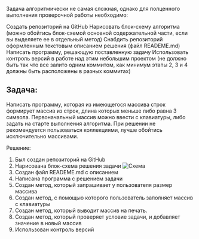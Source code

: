 Задача алгоритмически не самая сложная, однако для полценного выполнения проверочной работы необходимо:

Создать репозиторий на GitHub
Нарисовать блок-схему алгоритма (можно обойтись блок-схемой основной содержательной части, если вы выделяете ее в отдельный метод)
Снабдить репозиторий оформленным текстовым описанием решения (файл READEME.md)
Написать программу, решающую поставленную задачу
Использовать контроль версий в работе над этим небольшим проектом (не должно быть так что все залито одним коммитом, как минимум этапы 2, 3 и 4 должны быть расположены в разных коммитах)

## Задача:
Написать программу, которая из имеющегося массива строк формирует массив из строк, длина которых меньше либо равна 3 символа. Первоначальный массив можно ввести с клавиатуры, либо задать на старте выполнения алгоритма. При решении не рекомендуется пользоваться коллекциями, лучше обойтись исключительно массивами.

Решение:

1. Был создан репозиторий на GitHub
2. Нарисована блок-схема решения задачи ![Схема](https://disk.yandex.ru/i/BNPKu3iaPaj7wQ)
3. Создан файл READEME.md с описанием
4. Написана программа с решением задачи
5. Создан метод, который запрашивает у пользователя размер массива
6. Создан метод, с помощью которого пользователь заполняет массив с клавиатуры
7. Создан метод, который выводит массив на печать.
8. Создан метод, который проверяет условие задачи, и добавляет значение в новый массив
9. Использован контроль версий